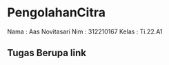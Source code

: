 # PengolahanCitra
Nama    : Aas Novitasari
Nim     : 312210167
Kelas   : Ti.22.A1

## Tugas Berupa link
